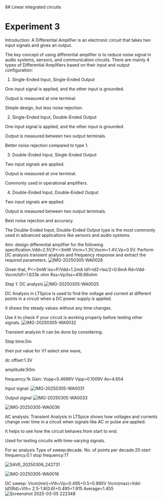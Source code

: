 8# Linear integrated circuits 
# Experiment 3

Introduction:
A Differential Amplifier is an electronic circuit that takes two input signals and gives an output.

The key concept of using differential amplifier is to reduce noise signal in audio systems, sensors, and communication circuits.
There are mainly 4 types of Differential Amplifiers based on their input and output configuration:

1. Single-Ended Input, Single-Ended Output

One input signal is applied, and the other input is grounded.

Output is measured at one terminal.

Simple design, but less noise rejection.


2. Single-Ended Input, Double-Ended Output

One input signal is applied, and the other input is grounded.

Output is measured between two output terminals.

Better noise rejection compared to type 1.


3. Double-Ended Input, Single-Ended Output

Two input signals are applied.

Output is measured at one terminal.

Commonly used in operational amplifiers.


4. Double-Ended Input, Double-Ended Output

Two input signals are applied.

Output is measured between two output terminals.

Best noise rejection and accuracy.


The Double-Ended Input, Double-Ended Output type is the most commonly used in advanced applications like sensors and audio systems.

Aim: design differential amplifier for the following
specification.Vdd=2.5V,P<=3mW
Vicm=1.3V,Vocm=1.4V,Vp=0.5V. Perform DC analysis transient analysis and frequency response and extract the required parameters.
![IMG-20250305-WA0028](https://github.com/user-attachments/assets/126d57e8-cc15-4ad5-a98d-6e41236dd6c3)

Given that,
P<=3mW
Iss=P/Vdd=1.2mA
Id1=Id2=Iss/2=0.6mA
Rd=Vdd-Vocm/Id1=1.833k ohm
Rss=Vp/Iss=416.66ohm

Step 1: DC analysis 
![IMG-20250305-WA0025](https://github.com/user-attachments/assets/8ad4c2e5-6c28-44e7-beaf-80ab53a6bec5)


DC Analysis in LTSpice is used to find the voltage and current at different points in a circuit when a DC power supply is applied.

It shows the steady values without any time changes.

Use it to check if your circuit is working properly before testing other signals.
![IMG-20250305-WA0032](https://github.com/user-attachments/assets/a81a8691-ddaf-41ff-8f70-24bd99aaed3c)


Transient analysis 
It can be done by considering.

Stop time:5m

then put value for V1 select sine wave,

dc offset:1.3V

amplitude:50m

frequency:1k
Gain:
Vopp=0.4696V
Vipp=0.1009V
Av=4.654

Input signal:
![IMG-20250305-WA0031](https://github.com/user-attachments/assets/8b14499b-9128-4ce1-b3da-01d35888b704)

Output signal 
![IMG-20250305-WA0033](https://github.com/user-attachments/assets/0efe013d-0b53-49db-ab35-9e67fe20cc1d)

![IMG-20250305-WA0036](https://github.com/user-attachments/assets/43a4bc19-6785-4a51-9b1b-de6b580aab6f)


AC analysis:
Transient Analysis in LTSpice shows how voltages and currents change over time in a circuit when signals like AC or pulse are applied.

It helps to see how the circuit behaves from start to end.

Used for testing circuits with time-varying signals.

For ac analysis 
Type of sweep:decade. 
No. of points per decade:20 
start frequency:0.1
stop frequency:1T

![SAVE_20250306_242731](https://github.com/user-attachments/assets/6358e9f6-326e-4c4b-86f9-5f542f33aec6)

![IMG-20250305-WA0016](https://github.com/user-attachments/assets/2b7daa8c-7a3c-4ee5-953e-5f2f426523d8)

DC sweep:
Vicm(min)=Vth+Vp=0.495+0.5=0.995V
Vicm(max)=Vdd-Id1(Rd)+Vth=
2.5-1.8(0.6)+0.495=1.915
Average=1.455
![Screenshot 2025-03-05 222348](https://github.com/user-attachments/assets/cae05e41-f13e-4e3f-bb6d-ac8eb11718df)







